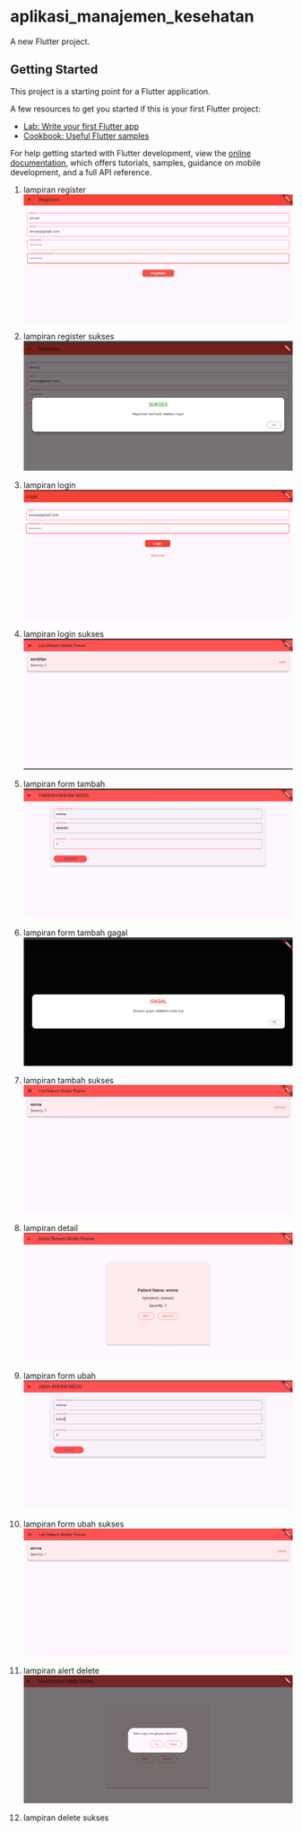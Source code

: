 # aplikasi_manajemen_kesehatan

A new Flutter project.

## Getting Started

This project is a starting point for a Flutter application.

A few resources to get you started if this is your first Flutter project:

- [Lab: Write your first Flutter app](https://docs.flutter.dev/get-started/codelab)
- [Cookbook: Useful Flutter samples](https://docs.flutter.dev/cookbook)

For help getting started with Flutter development, view the
[online documentation](https://docs.flutter.dev/), which offers tutorials,
samples, guidance on mobile development, and a full API reference.
1. lampiran register
![lampiran register](form_registrasi.png)

2. lampiran register sukses
![lampiran register sukses](registrasi_sukses.png)

3. lampiran login
![lampiran login](form_login.png)

4. lampiran login sukses
![lampiran login sukses](loginsukses.png)

5. lampiran form tambah
![lampiran form tambah](form_tambah.png)

6. lampiran form tambah gagal
![lampiran form tambah gagal](form_tambah_gagal.png)

7. lampiran tambah sukses
![lampiran tambah sukses](berhasil_tambah.png)

8. lampiran detail
![lampiran detail](detail.png)

9. lampiran form ubah
![lampiran form ubah](form_ubah.png)

10. lampiran form ubah sukses
![lampiran form ubah sukses](ubah_berhasil.png)

11. lampiran alert delete
![lampiran alert delete](alert_delete.png)

12. lampiran delete sukses
